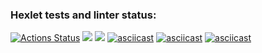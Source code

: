 ### Hexlet tests and linter status:
[![Actions Status](https://github.com/mltsk/frontend-project-lvl1/workflows/hexlet-check/badge.svg)](https://github.com/mltsk/frontend-project-lvl1/actions)
<a href="https://codeclimate.com/github/codeclimate/codeclimate/maintainability"><img src="https://api.codeclimate.com/v1/badges/a99a88d28ad37a79dbf6/maintainability" /></a>
<img src="https://github.com/mltsk/frontend-project-lvl1/actions/workflows/eslint.yml/badge.svg">
[![asciicast](https://asciinema.org/a/U9inYOdG6I44hhy1o1fy9YvBX.svg)](https://asciinema.org/a/U9inYOdG6I44hhy1o1fy9YvBX)
[![asciicast](https://asciinema.org/a/RnketIJHhvWJnrs8T2jOlY7sa.svg)](https://asciinema.org/a/RnketIJHhvWJnrs8T2jOlY7sa)
[![asciicast](https://asciinema.org/a/tgjOmcxXn3qbsQh09ewpOqvYy.svg)](https://asciinema.org/a/tgjOmcxXn3qbsQh09ewpOqvYy)
